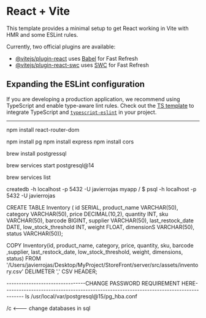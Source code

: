 # React + Vite

This template provides a minimal setup to get React working in Vite with HMR and some ESLint rules.

Currently, two official plugins are available:

- [@vitejs/plugin-react](https://github.com/vitejs/vite-plugin-react/blob/main/packages/plugin-react/README.md) uses [Babel](https://babeljs.io/) for Fast Refresh
- [@vitejs/plugin-react-swc](https://github.com/vitejs/vite-plugin-react-swc) uses [SWC](https://swc.rs/) for Fast Refresh

## Expanding the ESLint configuration

If you are developing a production application, we recommend using TypeScript and enable type-aware lint rules. Check out the [TS template](https://github.com/vitejs/vite/tree/main/packages/create-vite/template-react-ts) to integrate TypeScript and [`typescript-eslint`](https://typescript-eslint.io) in your project.



------------------------------------------------------------------------------------------------------------------------------------------------

npm install react-router-dom

npm install pg
npm install express
npm install cors

brew install postgressql

brew services start postgresql@14

brew services list

createdb -h localhost -p 5432 -U javierrojas myapp
/ $ psql -h localhost -p 5432 -U javierrojas


CREATE TABLE Inventory ( id SERIAL, product_name VARCHAR(50), category VARCHAR(50), price DECIMAL(10,2), quantity INT, sku VARCHAR(50), barcode BIGINT, supplier VARCHAR(50), last_restock_date DATE, low_stock_threshold INT, weight FLOAT, dimensionS VARCHAR(50), status VARCHAR(50));

COPY Inventory(id, product_name, category, price, quantity, sku, barcode ,supplier, last_restock_date, low_stock_threshold, weight, dimensions, status) FROM '/Users/javierrojas/Desktop/MyProject/StoreFront/server/src/assets/inventory.csv' DELIMETER ',' CSV HEADER;


--------------------------------CHANGE PASSWORD REQUIREMENT HERE--------------------------------------------------------------------------------------
ls /usr/local/var/postgresql@15/pg_hba.conf


/c <--- change databases in sql